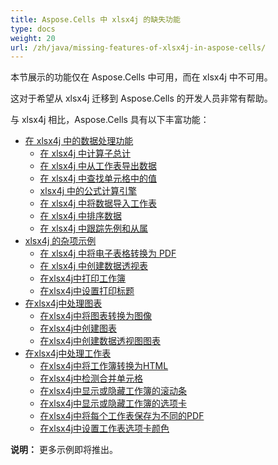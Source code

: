 ```yaml
---
title: Aspose.Cells 中 xlsx4j 的缺失功能
type: docs
weight: 20
url: /zh/java/missing-features-of-xlsx4j-in-aspose-cells/
---
```


本节展示的功能仅在 Aspose.Cells 中可用，而在 xlsx4j 中不可用。

这对于希望从 xlsx4j 迁移到 Aspose.Cells 的开发人员非常有帮助。

与 xlsx4j 相比，Aspose.Cells 具有以下丰富功能：

- [在 xlsx4j 中的数据处理功能](/cells/zh/java/data-handling-features-in-xlsx4j/)
  - [在 xlsx4j 中计算子总计](/cells/zh/java/calculate-sub-totals-in-xlsx4j/)
  - [在 xlsx4j 中从工作表导出数据](/cells/zh/java/export-data-from-worksheets-in-xlsx4j/)
  - [在 xlsx4j 中查找单元格中的值](/cells/zh/java/find-value-in-cells-in-xlsx4j/)
  - [xlsx4j 中的公式计算引擎](/cells/zh/java/formula-calculation-engine-in-xlsx4j/)
  - [在 xlsx4j 中将数据导入工作表](/cells/zh/java/import-data-to-worksheets-in-xlsx4j/)
  - [在 xlsx4j 中排序数据](/cells/zh/java/sort-data-in-xlsx4j/)
  - [在 xlsx4j 中跟踪先例和从属](/cells/zh/java/tracing-precedents-and-dependents-in-xlsx4j/)
- [xlsx4j 的杂项示例](/cells/zh/java/miscellaneous-examples-for-xlsx4j/)
  - [在 xlsx4j 中将电子表格转换为 PDF](/cells/zh/java/convert-spreadsheet-to-pdf-in-xlsx4j/)
  - [在 xlsx4j 中创建数据透视表](/cells/zh/java/create-pivot-table-in-xlsx4j/)
  - [在xlsx4j中打印工作簿](/cells/zh/java/printing-workbooks-in-xlsx4j/)
  - [在xlsx4j中设置打印标题](/cells/zh/java/set-print-titles-in-xlsx4j/)
- [在xlsx4j中处理图表](/cells/zh/java/working-with-charts-in-xlsx4j/)
  - [在xlsx4j中将图表转换为图像](/cells/zh/java/convert-chart-to-image-in-xlsx4j/)
  - [在xlsx4j中创建图表](/cells/zh/java/create-charts-in-xlsx4j/)
  - [在xlsx4j中创建数据透视图图表](/cells/zh/java/create-pivot-charts-in-xlsx4j/)
- [在xlsx4j中处理工作表](/cells/zh/java/working-with-worksheets-in-xlsx4j/)
  - [在xlsx4j中将工作簿转换为HTML](/cells/zh/java/convert-workbook-to-html-in-xlsx4j/)
  - [在xlsx4j中检测合并单元格](/cells/zh/java/detect-merged-cells-in-xlsx4j/)
  - [在xlsx4j中显示或隐藏工作簿的滚动条](/cells/zh/java/display-and-hide-scrollbars-of-workbooks-in-xlsx4j/)
  - [在xlsx4j中显示或隐藏工作簿的选项卡](/cells/zh/java/display-and-hide-tabs-of-workbook-in-xlsx4j/)
  - [在xlsx4j中将每个工作表保存为不同的PDF](/cells/zh/java/save-each-worksheet-to-different-pdf-in-xlsx4j/)
  - [在xlsx4j中设置工作表选项卡颜色](/cells/zh/java/set-worksheet-tab-color-in-xlsx4j/)

**说明：** 更多示例即将推出。
